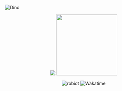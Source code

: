 ![Dino](https://raw.githubusercontent.com/robiot/robiot/main/jump.gif)
<p align="center">
  <img src="https://github-readme-stats.vercel.app/api?username=robiot" />
  <img src="https://github-readme-stats.vercel.app/api/top-langs/?username=robiot&layout=compact&card_width=250&langs_count=8" height="195rem" />
</p>
<p align="center">
  <img src="https://komarev.com/ghpvc/?username=robiot&label=Profile%20views&color=4f94ef" alt="robiot" />
  <img src="https://wakatime.com/badge/user/d241717b-7fd6-4e8b-b46b-4635ea8efbd9.svg" alt="Wakatime" />
</p>
